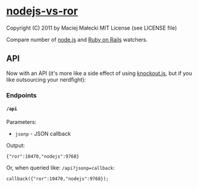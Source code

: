 # [nodejs-vs-ror](http://nodejs-vs-ror.nodejitsu.com/)
Copyright (C) 2011 by Maciej Małecki
MIT License (see LICENSE file)

Compare number of [node.js](https://github.com/joyent/node) and [Ruby on Rails](https://github.com/rails/rails) watchers.

## API
Now with an API (it's more like a side effect of using [knockout.js](http://knockoutjs.com/), but if you like outsourcing your nerdfight):

### Endpoints

#### `/api`

Parameters:

  * `jsonp` - JSON callback

Output:

    {"ror":10470,"nodejs":9768}

Or, when queried like: `/api?jsonp=callback`:

    callback({"ror":10470,"nodejs":9768});

